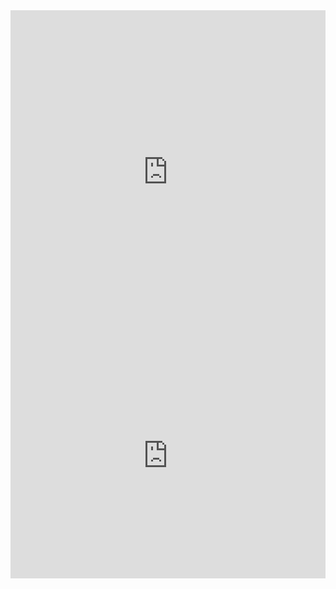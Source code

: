 <iframe width="100%" height="517" frameborder="0"
  src="https://observablehq.com/embed/9445304a1fcc8a6c@139?cells=grafico1"></iframe>
<iframe width="100%" height="391.90625" frameborder="0"
  src="https://observablehq.com/embed/9445304a1fcc8a6c@139?cells=grafico2"></iframe>

